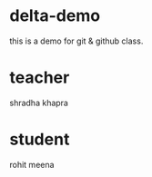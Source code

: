 # delta-demo
this is a demo for git &amp; github class.

# teacher
shradha khapra

# student 
rohit meena